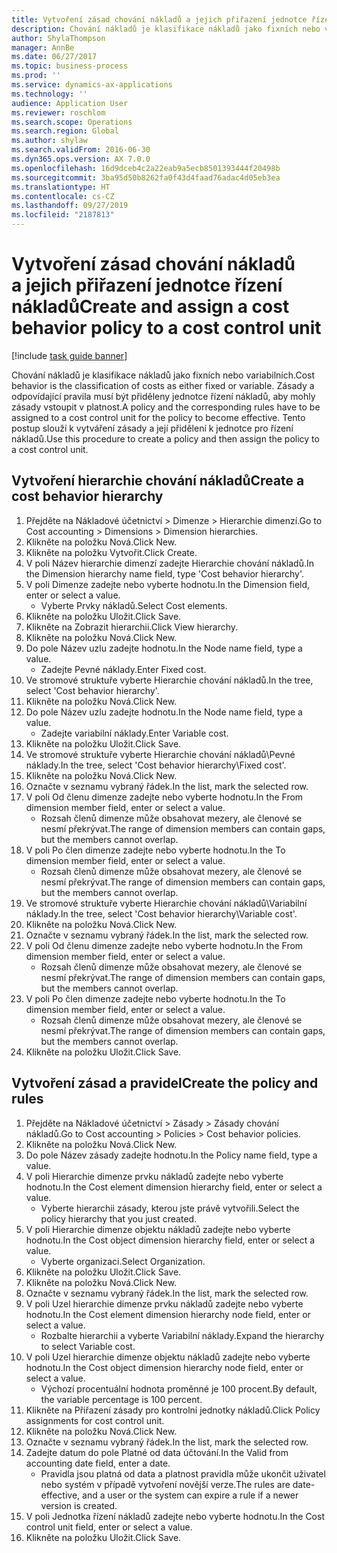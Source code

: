 ```yaml
---
title: Vytvoření zásad chování nákladů a jejich přiřazení jednotce řízení nákladů
description: Chování nákladů je klasifikace nákladů jako fixních nebo variabilních.
author: ShylaThompson
manager: AnnBe
ms.date: 06/27/2017
ms.topic: business-process
ms.prod: ''
ms.service: dynamics-ax-applications
ms.technology: ''
audience: Application User
ms.reviewer: roschlom
ms.search.scope: Operations
ms.search.region: Global
ms.author: shylaw
ms.search.validFrom: 2016-06-30
ms.dyn365.ops.version: AX 7.0.0
ms.openlocfilehash: 16d9dceb4c2a22eab9a5ecb8501393444f20498b
ms.sourcegitcommit: 3ba95d50b8262fa0f43d4faad76adac4d05eb3ea
ms.translationtype: HT
ms.contentlocale: cs-CZ
ms.lasthandoff: 09/27/2019
ms.locfileid: "2187813"
---
```

# <a name="create-and-assign-a-cost-behavior-policy-to-a-cost-control-unit"></a><span data-ttu-id="c289f-103">Vytvoření zásad chování nákladů a jejich přiřazení jednotce řízení nákladů</span><span class="sxs-lookup"><span data-stu-id="c289f-103">Create and assign a cost behavior policy to a cost control unit</span></span>

[!include [task guide banner](../../includes/task-guide-banner.md)]

<span data-ttu-id="c289f-104">Chování nákladů je klasifikace nákladů jako fixních nebo variabilních.</span><span class="sxs-lookup"><span data-stu-id="c289f-104">Cost behavior is the classification of costs as either fixed or variable.</span></span> <span data-ttu-id="c289f-105">Zásady a odpovídající pravila musí být přiděleny jednotce řízení nákladů, aby mohly zásady vstoupit v platnost.</span><span class="sxs-lookup"><span data-stu-id="c289f-105">A policy and the corresponding rules have to be assigned to a cost control unit for the policy to become effective.</span></span> <span data-ttu-id="c289f-106">Tento postup slouží k vytváření zásady a její přidělení k jednotce pro řízení nákladů.</span><span class="sxs-lookup"><span data-stu-id="c289f-106">Use this procedure to create a policy and then assign the policy to a cost control unit.</span></span>


## <a name="create-a-cost-behavior-hierarchy"></a><span data-ttu-id="c289f-107">Vytvoření hierarchie chování nákladů</span><span class="sxs-lookup"><span data-stu-id="c289f-107">Create a cost behavior hierarchy</span></span>
1. <span data-ttu-id="c289f-108">Přejděte na Nákladové účetnictví > Dimenze > Hierarchie dimenzí.</span><span class="sxs-lookup"><span data-stu-id="c289f-108">Go to Cost accounting > Dimensions > Dimension hierarchies.</span></span>
2. <span data-ttu-id="c289f-109">Klikněte na položku Nová.</span><span class="sxs-lookup"><span data-stu-id="c289f-109">Click New.</span></span>
3. <span data-ttu-id="c289f-110">Klikněte na položku Vytvořit.</span><span class="sxs-lookup"><span data-stu-id="c289f-110">Click Create.</span></span>
4. <span data-ttu-id="c289f-111">V poli Název hierarchie dimenzí zadejte Hierarchie chování nákladů.</span><span class="sxs-lookup"><span data-stu-id="c289f-111">In the Dimension hierarchy name field, type 'Cost behavior hierarchy'.</span></span>
5. <span data-ttu-id="c289f-112">V poli Dimenze zadejte nebo vyberte hodnotu.</span><span class="sxs-lookup"><span data-stu-id="c289f-112">In the Dimension field, enter or select a value.</span></span>
    * <span data-ttu-id="c289f-113">Vyberte Prvky nákladů.</span><span class="sxs-lookup"><span data-stu-id="c289f-113">Select Cost elements.</span></span>  
6. <span data-ttu-id="c289f-114">Klikněte na položku Uložit.</span><span class="sxs-lookup"><span data-stu-id="c289f-114">Click Save.</span></span>
7. <span data-ttu-id="c289f-115">Klikněte na Zobrazit hierarchii.</span><span class="sxs-lookup"><span data-stu-id="c289f-115">Click View hierarchy.</span></span>
8. <span data-ttu-id="c289f-116">Klikněte na položku Nová.</span><span class="sxs-lookup"><span data-stu-id="c289f-116">Click New.</span></span>
9. <span data-ttu-id="c289f-117">Do pole Název uzlu zadejte hodnotu.</span><span class="sxs-lookup"><span data-stu-id="c289f-117">In the Node name field, type a value.</span></span>
    * <span data-ttu-id="c289f-118">Zadejte Pevné náklady.</span><span class="sxs-lookup"><span data-stu-id="c289f-118">Enter Fixed cost.</span></span>  
10. <span data-ttu-id="c289f-119">Ve stromové struktuře vyberte Hierarchie chování nákladů.</span><span class="sxs-lookup"><span data-stu-id="c289f-119">In the tree, select 'Cost behavior hierarchy'.</span></span>
11. <span data-ttu-id="c289f-120">Klikněte na položku Nová.</span><span class="sxs-lookup"><span data-stu-id="c289f-120">Click New.</span></span>
12. <span data-ttu-id="c289f-121">Do pole Název uzlu zadejte hodnotu.</span><span class="sxs-lookup"><span data-stu-id="c289f-121">In the Node name field, type a value.</span></span>
    * <span data-ttu-id="c289f-122">Zadejte variabilní náklady.</span><span class="sxs-lookup"><span data-stu-id="c289f-122">Enter Variable cost.</span></span>  
13. <span data-ttu-id="c289f-123">Klikněte na položku Uložit.</span><span class="sxs-lookup"><span data-stu-id="c289f-123">Click Save.</span></span>
14. <span data-ttu-id="c289f-124">Ve stromové struktuře vyberte Hierarchie chování nákladů\Pevné náklady.</span><span class="sxs-lookup"><span data-stu-id="c289f-124">In the tree, select 'Cost behavior hierarchy\Fixed cost'.</span></span>
15. <span data-ttu-id="c289f-125">Klikněte na položku Nová.</span><span class="sxs-lookup"><span data-stu-id="c289f-125">Click New.</span></span>
16. <span data-ttu-id="c289f-126">Označte v seznamu vybraný řádek.</span><span class="sxs-lookup"><span data-stu-id="c289f-126">In the list, mark the selected row.</span></span>
17. <span data-ttu-id="c289f-127">V poli Od členu dimenze zadejte nebo vyberte hodnotu.</span><span class="sxs-lookup"><span data-stu-id="c289f-127">In the From dimension member field, enter or select a value.</span></span>
    * <span data-ttu-id="c289f-128">Rozsah členů dimenze může obsahovat mezery, ale členové se nesmí překrývat.</span><span class="sxs-lookup"><span data-stu-id="c289f-128">The range of dimension members can contain gaps, but the members cannot overlap.</span></span>  
18. <span data-ttu-id="c289f-129">V poli Po člen dimenze zadejte nebo vyberte hodnotu.</span><span class="sxs-lookup"><span data-stu-id="c289f-129">In the To dimension member field, enter or select a value.</span></span>
    * <span data-ttu-id="c289f-130">Rozsah členů dimenze může obsahovat mezery, ale členové se nesmí překrývat.</span><span class="sxs-lookup"><span data-stu-id="c289f-130">The range of dimension members can contain gaps, but the members cannot overlap.</span></span>  
19. <span data-ttu-id="c289f-131">Ve stromové struktuře vyberte Hierarchie chování nákladů\Variabilní náklady.</span><span class="sxs-lookup"><span data-stu-id="c289f-131">In the tree, select 'Cost behavior hierarchy\Variable cost'.</span></span>
20. <span data-ttu-id="c289f-132">Klikněte na položku Nová.</span><span class="sxs-lookup"><span data-stu-id="c289f-132">Click New.</span></span>
21. <span data-ttu-id="c289f-133">Označte v seznamu vybraný řádek.</span><span class="sxs-lookup"><span data-stu-id="c289f-133">In the list, mark the selected row.</span></span>
22. <span data-ttu-id="c289f-134">V poli Od členu dimenze zadejte nebo vyberte hodnotu.</span><span class="sxs-lookup"><span data-stu-id="c289f-134">In the From dimension member field, enter or select a value.</span></span>
    * <span data-ttu-id="c289f-135">Rozsah členů dimenze může obsahovat mezery, ale členové se nesmí překrývat.</span><span class="sxs-lookup"><span data-stu-id="c289f-135">The range of dimension members can contain gaps, but the members cannot overlap.</span></span>  
23. <span data-ttu-id="c289f-136">V poli Po člen dimenze zadejte nebo vyberte hodnotu.</span><span class="sxs-lookup"><span data-stu-id="c289f-136">In the To dimension member field, enter or select a value.</span></span>
    * <span data-ttu-id="c289f-137">Rozsah členů dimenze může obsahovat mezery, ale členové se nesmí překrývat.</span><span class="sxs-lookup"><span data-stu-id="c289f-137">The range of dimension members can contain gaps, but the members cannot overlap.</span></span>  
24. <span data-ttu-id="c289f-138">Klikněte na položku Uložit.</span><span class="sxs-lookup"><span data-stu-id="c289f-138">Click Save.</span></span>

## <a name="create-the-policy-and-rules"></a><span data-ttu-id="c289f-139">Vytvoření zásad a pravidel</span><span class="sxs-lookup"><span data-stu-id="c289f-139">Create the policy and rules</span></span>
1. <span data-ttu-id="c289f-140">Přejděte na Nákladové účetnictví > Zásady > Zásady chování nákladů.</span><span class="sxs-lookup"><span data-stu-id="c289f-140">Go to Cost accounting > Policies > Cost behavior policies.</span></span>
2. <span data-ttu-id="c289f-141">Klikněte na položku Nová.</span><span class="sxs-lookup"><span data-stu-id="c289f-141">Click New.</span></span>
3. <span data-ttu-id="c289f-142">Do pole Název zásady zadejte hodnotu.</span><span class="sxs-lookup"><span data-stu-id="c289f-142">In the Policy name field, type a value.</span></span>
4. <span data-ttu-id="c289f-143">V poli Hierarchie dimenze prvku nákladů zadejte nebo vyberte hodnotu.</span><span class="sxs-lookup"><span data-stu-id="c289f-143">In the Cost element dimension hierarchy field, enter or select a value.</span></span>
    * <span data-ttu-id="c289f-144">Vyberte hierarchii zásady, kterou jste právě vytvořili.</span><span class="sxs-lookup"><span data-stu-id="c289f-144">Select the policy hierarchy that you just created.</span></span>  
5. <span data-ttu-id="c289f-145">V poli Hierarchie dimenze objektu nákladů zadejte nebo vyberte hodnotu.</span><span class="sxs-lookup"><span data-stu-id="c289f-145">In the Cost object dimension hierarchy field, enter or select a value.</span></span>
    * <span data-ttu-id="c289f-146">Vyberte organizaci.</span><span class="sxs-lookup"><span data-stu-id="c289f-146">Select Organization.</span></span>  
6. <span data-ttu-id="c289f-147">Klikněte na položku Uložit.</span><span class="sxs-lookup"><span data-stu-id="c289f-147">Click Save.</span></span>
7. <span data-ttu-id="c289f-148">Klikněte na položku Nová.</span><span class="sxs-lookup"><span data-stu-id="c289f-148">Click New.</span></span>
8. <span data-ttu-id="c289f-149">Označte v seznamu vybraný řádek.</span><span class="sxs-lookup"><span data-stu-id="c289f-149">In the list, mark the selected row.</span></span>
9. <span data-ttu-id="c289f-150">V poli Uzel hierarchie dimenze prvku nákladů zadejte nebo vyberte hodnotu.</span><span class="sxs-lookup"><span data-stu-id="c289f-150">In the Cost element dimension hierarchy node field, enter or select a value.</span></span>
    * <span data-ttu-id="c289f-151">Rozbalte hierarchii a vyberte Variabilní náklady.</span><span class="sxs-lookup"><span data-stu-id="c289f-151">Expand the hierarchy to select Variable cost.</span></span>  
10. <span data-ttu-id="c289f-152">V poli Uzel hierarchie dimenze objektu nákladů zadejte nebo vyberte hodnotu.</span><span class="sxs-lookup"><span data-stu-id="c289f-152">In the Cost object dimension hierarchy node field, enter or select a value.</span></span>
    * <span data-ttu-id="c289f-153">Výchozí procentuální hodnota proměnné je 100 procent.</span><span class="sxs-lookup"><span data-stu-id="c289f-153">By default, the variable percentage is 100 percent.</span></span>  
11. <span data-ttu-id="c289f-154">Klikněte na Přiřazení zásady pro kontrolní jednotky nákladů.</span><span class="sxs-lookup"><span data-stu-id="c289f-154">Click Policy assignments for cost control unit.</span></span>
12. <span data-ttu-id="c289f-155">Klikněte na položku Nová.</span><span class="sxs-lookup"><span data-stu-id="c289f-155">Click New.</span></span>
13. <span data-ttu-id="c289f-156">Označte v seznamu vybraný řádek.</span><span class="sxs-lookup"><span data-stu-id="c289f-156">In the list, mark the selected row.</span></span>
14. <span data-ttu-id="c289f-157">Zadejte datum do pole Platné od data účtování.</span><span class="sxs-lookup"><span data-stu-id="c289f-157">In the Valid from accounting date field, enter a date.</span></span>
    * <span data-ttu-id="c289f-158">Pravidla jsou platná od data a platnost pravidla může ukončit uživatel nebo systém v případě vytvoření novější verze.</span><span class="sxs-lookup"><span data-stu-id="c289f-158">The rules are date-effective, and a user or the system can expire a rule if a newer version is created.</span></span>  
15. <span data-ttu-id="c289f-159">V poli Jednotka řízení nákladů zadejte nebo vyberte hodnotu.</span><span class="sxs-lookup"><span data-stu-id="c289f-159">In the Cost control unit field, enter or select a value.</span></span>
16. <span data-ttu-id="c289f-160">Klikněte na položku Uložit.</span><span class="sxs-lookup"><span data-stu-id="c289f-160">Click Save.</span></span>

